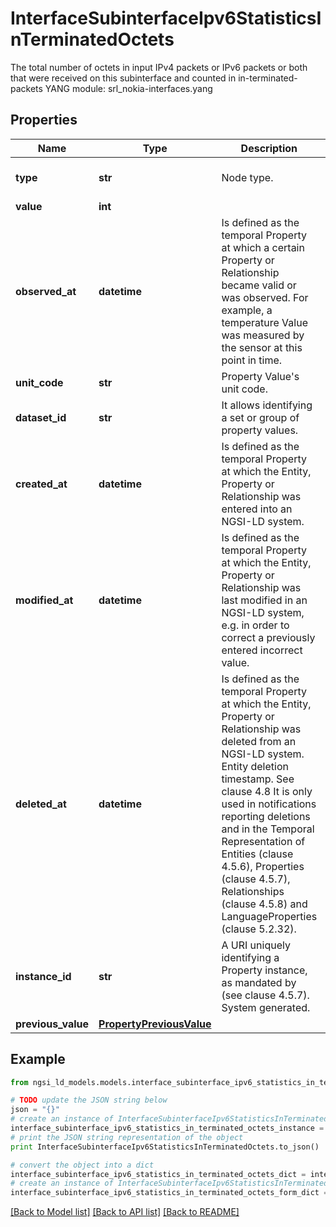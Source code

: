 # InterfaceSubinterfaceIpv6StatisticsInTerminatedOctets

The total number of octets in input IPv4 packets or IPv6 packets or both that were received on this subinterface and counted in in-terminated-packets  YANG module: srl_nokia-interfaces.yang 

## Properties

Name | Type | Description | Notes
------------ | ------------- | ------------- | -------------
**type** | **str** | Node type.  | [optional] [default to 'Property']
**value** | **int** |  | 
**observed_at** | **datetime** | Is defined as the temporal Property at which a certain Property or Relationship became valid or was observed. For example, a temperature Value was measured by the sensor at this point in time.  | [optional] 
**unit_code** | **str** | Property Value&#39;s unit code.  | [optional] 
**dataset_id** | **str** | It allows identifying a set or group of property values.  | [optional] 
**created_at** | **datetime** | Is defined as the temporal Property at which the Entity, Property or Relationship was entered into an NGSI-LD system.  | [optional] [readonly] 
**modified_at** | **datetime** | Is defined as the temporal Property at which the Entity, Property or Relationship was last modified in an NGSI-LD system, e.g. in order to correct a previously entered incorrect value.  | [optional] [readonly] 
**deleted_at** | **datetime** | Is defined as the temporal Property at which the Entity, Property or Relationship was deleted from an NGSI-LD system.  Entity deletion timestamp. See clause 4.8 It is only used in notifications reporting deletions and in the Temporal Representation of Entities (clause 4.5.6), Properties (clause 4.5.7), Relationships (clause 4.5.8) and LanguageProperties (clause 5.2.32).  | [optional] [readonly] 
**instance_id** | **str** | A URI uniquely identifying a Property instance, as mandated by (see clause 4.5.7). System generated.  | [optional] [readonly] 
**previous_value** | [**PropertyPreviousValue**](PropertyPreviousValue.md) |  | [optional] 

## Example

```python
from ngsi_ld_models.models.interface_subinterface_ipv6_statistics_in_terminated_octets import InterfaceSubinterfaceIpv6StatisticsInTerminatedOctets

# TODO update the JSON string below
json = "{}"
# create an instance of InterfaceSubinterfaceIpv6StatisticsInTerminatedOctets from a JSON string
interface_subinterface_ipv6_statistics_in_terminated_octets_instance = InterfaceSubinterfaceIpv6StatisticsInTerminatedOctets.from_json(json)
# print the JSON string representation of the object
print InterfaceSubinterfaceIpv6StatisticsInTerminatedOctets.to_json()

# convert the object into a dict
interface_subinterface_ipv6_statistics_in_terminated_octets_dict = interface_subinterface_ipv6_statistics_in_terminated_octets_instance.to_dict()
# create an instance of InterfaceSubinterfaceIpv6StatisticsInTerminatedOctets from a dict
interface_subinterface_ipv6_statistics_in_terminated_octets_form_dict = interface_subinterface_ipv6_statistics_in_terminated_octets.from_dict(interface_subinterface_ipv6_statistics_in_terminated_octets_dict)
```
[[Back to Model list]](../README.md#documentation-for-models) [[Back to API list]](../README.md#documentation-for-api-endpoints) [[Back to README]](../README.md)


